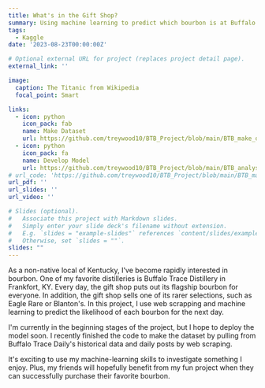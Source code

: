 ```yaml
---
title: What's in the Gift Shop?
summary: Using machine learning to predict which bourbon is at Buffalo Trace's Gift Shop.
tags:
  - Kaggle
date: '2023-08-23T00:00:00Z'

# Optional external URL for project (replaces project detail page).
external_link: ''

image:
  caption: The Titanic from Wikipedia
  focal_point: Smart

links:
  - icon: python
    icon_pack: fab
    name: Make Dataset
    url: https://github.com/treywood10/BTB_Project/blob/main/BTB_make_data.py
  - icon: python
    icon_pack: fa
    name: Develop Model
    url: https://github.com/treywood10/BTB_Project/blob/main/BTB_analysis.py
# url_code: 'https://github.com/treywood10/BTB_Project/blob/main/BTB_make_data.py'
url_pdf: ''
url_slides: ''
url_video: ''

# Slides (optional).
#   Associate this project with Markdown slides.
#   Simply enter your slide deck's filename without extension.
#   E.g. `slides = "example-slides"` references `content/slides/example-slides.md`.
#   Otherwise, set `slides = ""`.
slides: ""
---
```


As a non-native local of Kentucky, I've become rapidly interested in bourbon. One of my favorite distilleries is Buffalo Trace Distillery in Frankfort, KY. Every day, the gift shop puts out its flagship bourbon for everyone. In addition, the gift shop sells one of its rarer selections, such as Eagle Rare or Blanton's. In this project, I use web scrapping and machine learning to predict the likelihood of each bourbon for the next day. 

I'm currently in the beginning stages of the project, but I hope to deploy the model soon. I recently finished the code to make the dataset by pulling from Buffalo Trace Daily's historical data and daily posts by web scraping. 

It's exciting to use my machine-learning skills to investigate something I enjoy. Plus, my friends will hopefully benefit from my fun project when they can successfully purchase their favorite bourbon. 
